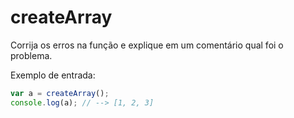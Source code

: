 # createArray

Corrija os erros na função e explique em um comentário qual foi o problema.

Exemplo de entrada:

```javascript
var a = createArray();
console.log(a); // --> [1, 2, 3]
```
